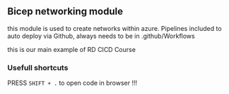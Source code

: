 ## Bicep networking module

this module is used to create networks within azure. Pipelines included to auto deploy via Github, always needs to be in .github/Workflows

this is our main example of RD CICD Course


### Usefull shortcuts

PRESS `SHIFT + .` to open code in browser !!!
